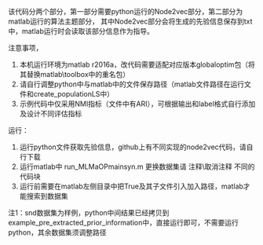 该代码分两个部分，第一部分需要python运行的Node2vec部分，第二部分为matlab运行的算法主题部分，
其中Node2vec部分会将生成的先验信息保存到txt中，matlab运行时会读取该部分信息作为指导。

注意事项，
1. 本机运行环境为matlab r2016a，改代码需要适配对应版本globaloptim包（将其替换matlab\toolbox中的重名包）
2. 请自行调整python中与matlab中的文件保存路径（matlab文件路径在运行文件和create_populationLS中）
3. 示例代码中仅采用NMI指标（文件中有ARI），可根据输出和label格式自行添加及设计不同评估指标


运行：
1. 运行python文件获取先验信息，github上有不同实现的node2vec代码，请自行下载
2. 运行matlab中 run_MLMaOPmainsyn.m   更换数据集请 注释\取消注释 不同的代码块
3. 运行前需要在matlab左侧目录中把True及其子文件引入加入路径，matlab才能搜索到数据集


注1：snd数据集为样例，python中间结果已经拷贝到example_pre_extracted_prior_information中，直接运行即可，不需要运行python，其余数据集须调整路径
